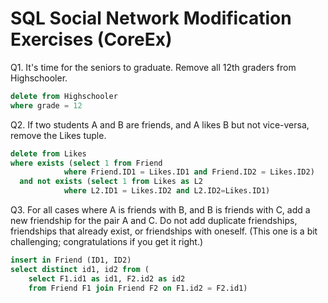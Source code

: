 # SQL Social Network Modification Exercises (CoreEx)

Q1. It's time for the seniors to graduate. Remove all 12th graders from Highschooler. 

```sql
delete from Highschooler
where grade = 12
```

Q2. If two students A and B are friends, and A likes B but not vice-versa, remove the Likes tuple. 

```sql
delete from Likes
where exists (select 1 from Friend
            where Friend.ID1 = Likes.ID1 and Friend.ID2 = Likes.ID2)
  and not exists (select 1 from Likes as L2 
            where L2.ID1 = Likes.ID2 and L2.ID2=Likes.ID1)
```

Q3. For all cases where A is friends with B, and B is friends with C, add a new friendship for the pair A and C. Do not add duplicate friendships, friendships that already exist, or friendships with oneself. (This one is a bit challenging; congratulations if you get it right.) 

```sql
insert in Friend (ID1, ID2)
select distinct id1, id2 from (
    select F1.id1 as id1, F2.id2 as id2
    from Friend F1 join Friend F2 on F1.id2 = F2.id1)
```